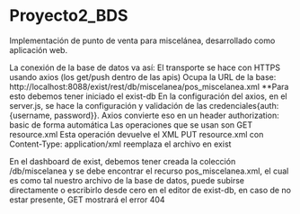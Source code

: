 # Proyecto2_BDS
Implementación de punto de venta para miscelánea, desarrollado como aplicación web.

La conexión de la base de datos va así:
El transporte se hace con HTTPS usando axios (los get/push dentro de las apis)
Ocupa la URL de la base: http://localhost:8088/exist/rest/db/miscelanea/pos_miscelanea.xml **Para esto debemos tener iniciado el exist-db
En la configuración del axios, en el server.js, se hace la configuración y validación de las credenciales{auth: {username, password}}. Axios convierte eso en un header
authorization: basic <base64> de forma automática
Las operaciones que se usan son 
GET resource.xml  Esta operación devuelve el XML
PUT resource.xml con Content-Type: application/xml reemplaza el archivo en exist

En el dashboard de exist, debemos tener creada la colección /db/miscelanea y se debe encontrar el recurso pos_miscelanea.xml, el cual es como tal nuestro archivo
de la base de datos, puede subirse directamente o escribirlo desde cero en el editor de exist-db, en caso de no estar presente, GET mostrará el error 404
